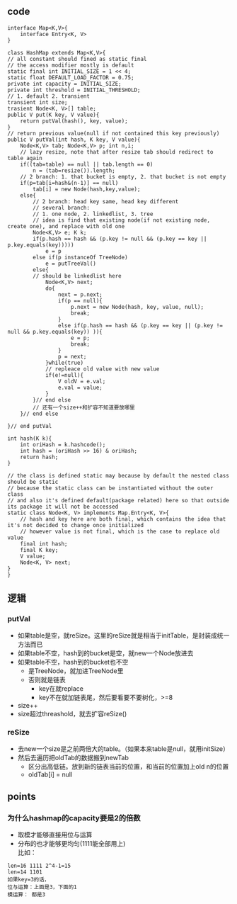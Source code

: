 ## code
```aidl
interface Map<K,V>{
    interface Entry<K, V>
}

class HashMap extends Map<K,V>{
// all constant should fined as static final 
// the access modifier mostly is default
static final int INITIAL_SIZE = 1 << 4;
static float DEFAULT_LOAD_FACTOR = 0.75;
private int capacity = INITIAL_SIZE;
private int threshold = INITIAL_THRESHOLD;
// 1. default 2. transient
transient int size;
trasient Node<K, V>[] table;
public V put(K key, V value){
    return putVal(hash(), key, value);
}
// return previous value(null if not contained this key previously)
public V putVal(int hash, K key, V value){
    Node<K,V> tab; Node<K,V> p; int n,i;
    // lazy resize, note that after resize tab should redirect to  table again
    if((tab=table) == null || tab.length == 0)
        n = (tab=resize()).length;
    // 2 branch: 1. that bucket is empty, 2. that bucket is not empty
    if(p=tab[i=hash&(n-1)] == null)
        tab[i] = new Node(hash,key,value);
    else{
        // 2 branch: head key same, head key different
        // several branch: 
        // 1. one node, 2. linkedlist, 3. tree
        // idea is find that existing node(if not existing node, create one), and replace with old one
        Node<K,V> e; K k;
        if(p.hash == hash && (p.key != null && (p.key == key || p.key.equals(key)))))
            e = p
        else if(p instanceOf TreeNode)
            e = putTreeVal()
        else{
        // should be linkedlist here
            Node<K,V> next;
            do{
                next = p.next;
                if(p == null){
                    p.next = new Node(hash, key, value, null);
                    break;
                }    
                else if(p.hash == hash && (p.key == key || (p.key != null && p.key.equals(key)) )){   
                    e = p;
                    break;
                }
                p = next;
            }while(true)
            // repleace old value with new value
            if(e!=null){
                V oldV = e.val;
                e.val = value;
            }
        }// end else
        // 还有一个size++和扩容不知道要放哪里
    }// end else
    
}// end putVal

int hash(K k){
    int oriHash = k.hashcode();
    int hash = (oriHash >> 16) & oriHash;
    return hash;
}

// the class is defined static may because by default the nested class should be static
// because the static class can be instantiated without the outer class
// and also it's defined default(package related) here so that outside its package it will not be accessed   
static class Node<K, V> implements Map.Entry<K, V>{
    // hash and key here are both final, which contains the idea that it's not decided to change once initialized
    // however value is not final, which is the case to replace old value
    final int hash;
    final K key;
    V value;
    Node<K, V> next;
}
}
```
## 逻辑
### putVal
* 如果table是空，就reSize。这里的reSize就是相当于initTable，是封装成统一方法而已
* 如果table不空，hash到的bucket是空，就new一个Node放进去
* 如果table不空，hash到的bucket也不空
    * 是TreeNode，就加进TreeNode里
    * 否则就是链表
        * key在就replace
        * key不在就加链表尾，然后要看要不要树化，>=8
* size++
* size超过threashold，就去扩容reSize()
### reSize
* 去new一个size是之前两倍大的table。（如果本来table是null，就用initSize）
* 然后去遍历把oldTab的数据搬到newTab
    * 区分出高低链。放到新的链表当前的位置，和当前的位置加上old n的位置
    * oldTab[i] = null
## points
### 为什么hashmap的capacity要是2的倍数
* 取模才能够直接用位与运算
* 分布的也才能够更均匀(1111能全部用上)  
比如：
```aidl
len=16 1111 2^4-1=15
len=14 1101 
如果key=3的话，
位与运算：上面是3，下面的1
模运算： 都是3
```
